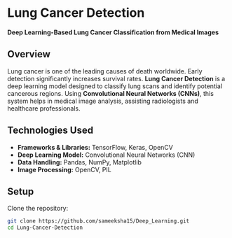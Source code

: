 # Lung Cancer Detection  

**Deep Learning-Based Lung Cancer Classification from Medical Images**  

## Overview  

Lung cancer is one of the leading causes of death worldwide. Early detection significantly increases survival rates. **Lung Cancer Detection** is a deep learning model designed to classify lung scans and identify potential cancerous regions. Using **Convolutional Neural Networks (CNNs)**, this system helps in medical image analysis, assisting radiologists and healthcare professionals.  

## Technologies Used  

- **Frameworks & Libraries:** TensorFlow, Keras, OpenCV  
- **Deep Learning Model:** Convolutional Neural Networks (CNN)  
- **Data Handling:** Pandas, NumPy, Matplotlib  
- **Image Processing:** OpenCV, PIL  

## Setup  

Clone the repository:  
```bash
git clone https://github.com/sameeksha15/Deep_Learning.git
cd Lung-Cancer-Detection
